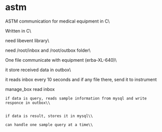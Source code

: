 # astm
ASTM communication for medical equipment in C\\ 

Written in C\\

need libevent library\\

need /root/inbox and /root/outbox folder\\

One file communicate with equipment (erba-XL-640)\\

  it store received data in outbox\\
  
  it reads inbox every 10 seconds and if any file there, send it to instrument
  
  
  
  manage_box read inbox
  
    if data is query, reads sample information from mysql and write responce in outbox\\
    
    
    if data is result, stores it in mysql\\
    
    can handle one sample query at a time\\
  
